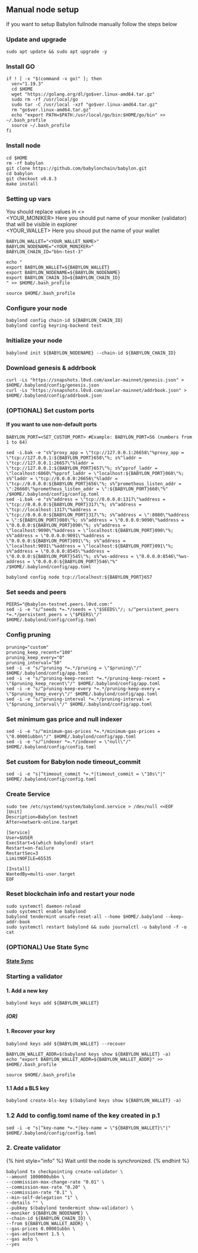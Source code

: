 ## Manual node setup
If you want to setup Babylon fullnode manually follow the steps below

### Update and upgrade
```
sudo apt update && sudo apt upgrade -y
```

### Install GO
```
if ! [ -x "$(command -v go)" ]; then
  ver="1.19.3"
  cd $HOME
  wget "https://golang.org/dl/go$ver.linux-amd64.tar.gz"
  sudo rm -rf /usr/local/go
  sudo tar -C /usr/local -xzf "go$ver.linux-amd64.tar.gz"
  rm "go$ver.linux-amd64.tar.gz"
  echo "export PATH=$PATH:/usr/local/go/bin:$HOME/go/bin" >> ~/.bash_profile
  source ~/.bash_profile
fi
```

### Install node
```
cd $HOME
rm -rf babylon
git clone https://github.com/babylonchain/babylon.git
cd babylon
git checkout v0.8.3
make install
```


### Setting up vars
You should replace values in <> <br />
<YOUR_MONIKER> Here you should put name of your moniker (validator) that will be visible in explorer <br />
<YOUR_WALLET> Here you shoud put the name of your wallet

```
BABYLON_WALLET="<YOUR_WALLET_NAME>"
BABYLON_NODENAME="<YOUR_MONIKER>"
BABYLON_CHAIN_ID="bbn-test-3"
```

```
echo "
export BABYLON_WALLET=${BABYLON_WALLET}
export BABYLON_NODENAME=${BABYLON_NODENAME}
export BABYLON_CHAIN_ID=${BABYLON_CHAIN_ID}
" >> $HOME/.bash_profile

source $HOME/.bash_profile
```


### Configure your node
```
babylond config chain-id ${BABYLON_CHAIN_ID}
babylond config keyring-backend test
```

### Initialize your node
```
babylond init ${BABYLON_NODENAME} --chain-id ${BABYLON_CHAIN_ID}
```

### Download genesis & addrbook
```
curl -Ls "https://snapshots.l0vd.com/axelar-mainnet/genesis.json" > $HOME/.babylond/config/genesis.json
curl -Ls "https://snapshots.l0vd.com/axelar-mainnet/addrbook.json" > $HOME/.babylond/config/addrbook.json
```

### (OPTIONAL) Set custom ports

#### If you want to use non-default ports
```
BABYLON_PORT=<SET_CUSTOM_PORT> #Example: BABYLON_PORT=56 (numbers from 1 to 64)
```
```
sed -i.bak -e "s%^proxy_app = \"tcp://127.0.0.1:26658\"%proxy_app = \"tcp://127.0.0.1:${BABYLON_PORT}658\"%; s%^laddr = \"tcp://127.0.0.1:26657\"%laddr = \"tcp://127.0.0.1:${BABYLON_PORT}657\"%; s%^pprof_laddr = \"localhost:6060\"%pprof_laddr = \"localhost:${BABYLON_PORT}060\"%; s%^laddr = \"tcp://0.0.0.0:26656\"%laddr = \"tcp://0.0.0.0:${BABYLON_PORT}656\"%; s%^prometheus_listen_addr = \":26660\"%prometheus_listen_addr = \":${BABYLON_PORT}660\"%" /$HOME/.babylond/config/config.toml
sed -i.bak -e "s%^address = \"tcp://0.0.0.0:1317\"%address = \"tcp://0.0.0.0:${BABYLON_PORT}317\"%; s%^address = \"tcp://localhost:1317\"%address = \"tcp://0.0.0.0:${BABYLON_PORT}317\"%; s%^address = \":8080\"%address = \":${BABYLON_PORT}080\"%; s%^address = \"0.0.0.0:9090\"%address = \"0.0.0.0:${BABYLON_PORT}090\"%; s%^address = \"localhost:9090\"%address = \"localhost:${BABYLON_PORT}090\"%; s%^address = \"0.0.0.0:9091\"%address = \"0.0.0.0:${BABYLON_PORT}091\"%; s%^address = \"localhost:9091\"%address = \"localhost:${BABYLON_PORT}091\"%; s%^address = \"0.0.0.0:8545\"%address = \"0.0.0.0:${BABYLON_PORT}545\"%; s%^ws-address = \"0.0.0.0:8546\"%ws-address = \"0.0.0.0:${BABYLON_PORT}546\"%" /$HOME/.babylond/config/app.toml
```
```
babylond config node tcp://localhost:${BABYLON_PORT}657
```

### Set seeds and peers
```
PEERS="@babylon-testnet.peers.l0vd.com:"
sed -i -e "s/^seeds *=.*/seeds = \"$SEEDS\"/; s/^persistent_peers *=.*/persistent_peers = \"$PEERS\"/" $HOME/.babylond/config/config.toml
```

### Config pruning
```
pruning="custom"
pruning_keep_recent="100"
pruning_keep_every="0"
pruning_interval="50"
sed -i -e "s/^pruning *=.*/pruning = \"$pruning\"/" $HOME/.babylond/config/app.toml
sed -i -e "s/^pruning-keep-recent *=.*/pruning-keep-recent = \"$pruning_keep_recent\"/" $HOME/.babylond/config/app.toml
sed -i -e "s/^pruning-keep-every *=.*/pruning-keep-every = \"$pruning_keep_every\"/" $HOME/.babylond/config/app.toml
sed -i -e "s/^pruning-interval *=.*/pruning-interval = \"$pruning_interval\"/" $HOME/.babylond/config/app.toml
```

### Set minimum gas price and null indexer
```
sed -i -e "s/^minimum-gas-prices *=.*/minimum-gas-prices = \"0.00001ubbn\"/" $HOME/.babylond/config/app.toml
sed -i -e "s/^indexer *=.*/indexer = \"null\"/" $HOME/.babylond/config/config.toml
```
### Set custom for Babylon node timeout_commit
```
sed -i -e "s|^timeout_commit *=.*|timeout_commit = \"10s\"|" $HOME/.babylond/config/config.toml
```

### Create Service
```
sudo tee /etc/systemd/system/babylond.service > /dev/null <<EOF
[Unit]
Description=Babylon testnet
After=network-online.target

[Service]
User=$USER
ExecStart=$(which babylond) start
Restart=on-failure
RestartSec=3
LimitNOFILE=65535

[Install]
WantedBy=multi-user.target
EOF
```

### Reset blockchain info and restart your node
```
sudo systemctl daemon-reload
sudo systemctl enable babylond
babylond tendermint unsafe-reset-all --home $HOME/.babylond --keep-addr-book
sudo systemctl restart babylond && sudo journalctl -u babylond -f -o cat
```

### (OPTIONAL) Use State Sync

#### [State Sync]()


### Starting a validator

#### 1. Add a new key
```
babylond keys add ${BABYLON_WALLET}
```
##### (OR)

#### 1. Recover your key
```
babylond keys add ${BABYLON_WALLET} --recover
```

```
BABYLON_WALLET_ADDR=$(babylond keys show ${BABYLON_WALLET} -a)
echo "export BABYLON_WALLET_ADDR=${BABYLON_WALLET_ADDR}" >> $HOME/.bash_profile

source $HOME/.bash_profile
```

#### 1.1 Add a BLS key
```
babylond create-bls-key $(babylond keys show ${BABYLON_WALLET} -a)
```

### 1.2 Add to config.toml name of the key created in p.1

```
sed -i -e "s|^key-name *=.*|key-name = \"${BABYLON_WALLET}\"|" $HOME/.babylond/config/config.toml
```

### 2. Create validator

{% hint style="info" %}
Wait until the node is synchronized.
{% endhint %}

```
babylond tx checkpointing create-validator \
--amount 1000000ubbn \
--commission-max-change-rate "0.01" \
--commission-max-rate "0.20" \
--commission-rate "0.1" \
--min-self-delegation "1" \
--details "" \
--pubkey $(babylond tendermint show-validator) \
--moniker ${BABYLON_NODENAME} \
--chain-id ${BABYLON_CHAIN_ID} \
--from ${BABYLON_WALLET_ADDR} \
--gas-prices 0.00001ubbn \
--gas-adjustment 1.5 \
--gas auto \
--yes
```

